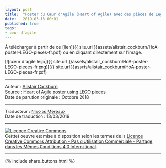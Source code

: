 ```yaml
---
layout: post
title:  "Poster du Cœur d'Agile (Heart of Agile) avec des pièces de Lego"
date:   2019-03-13 00:01
published: true
tags:
- cœur d’agile
---
```


À télécharger à partir de ce [lien]({{ site.url }}assets/alistair_cockburn/HoA-poster-LEGO-pieces-fr.pdf) ou en cliquant directement sur l’image.  

[![cœur d'agile lego]({{ site.url }}assets/alistair_cockburn/HoA-poster-LEGO-pieces-fr.png)]({{ site.url }}assets/alistair_cockburn/HoA-poster-LEGO-pieces-fr.pdf)



---
Auteur : [Alistair Cockburn](https://alistair.cockburn.us/)  
Source : [Heart of Agile poster using LEGO pieces](https://heartofagile.com/heart-of-agile-poster-using-lego-pieces/)  
Date de parution originale : Octobre 2018  

---
Traducteur : [Nicolas Mereaux](http://www.les-traducteurs-agiles.org/traducteurs/)  
Date de traduction : 13/03/2019  

---

<a rel="license" href="http://creativecommons.org/licenses/by-nc-sa/4.0/"><img alt="Licence Creative Commons" style="border-width:0" src="http://i.creativecommons.org/l/by-nc-sa/4.0/88x31.png" /></a><br />Ce(tte) oeuvre est mise à disposition selon les termes de la <a rel="license" href="http://creativecommons.org/licenses/by-nc-sa/4.0/">Licence Creative Commons Attribution - Pas d'Utilisation Commerciale - Partage dans les Mêmes Conditions 4.0 International</a>.

---

{% include share_buttons.html %}
